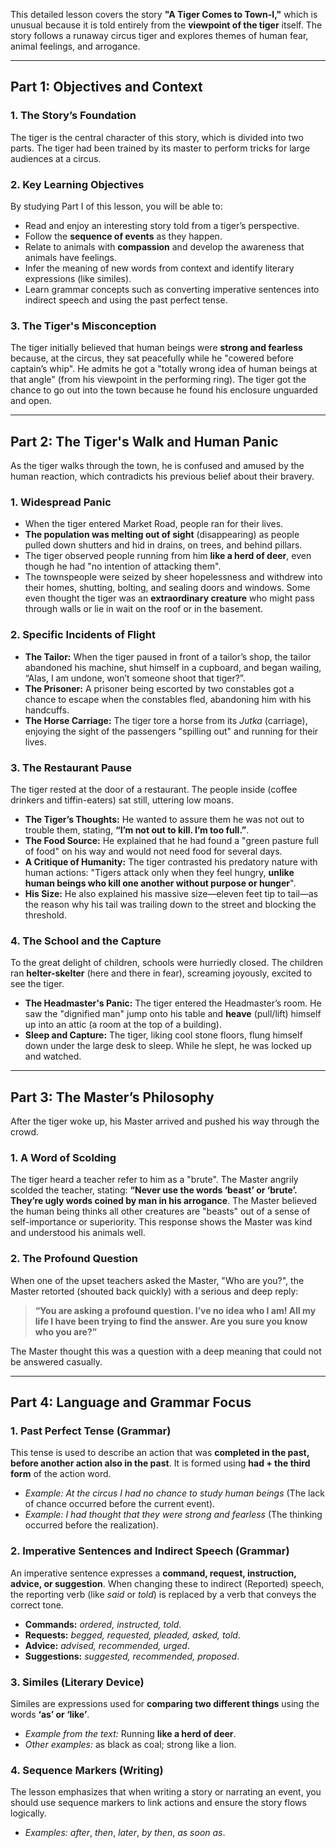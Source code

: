 This detailed lesson covers the story **"A Tiger Comes to Town-I,"** which is unusual because it is told entirely from the **viewpoint of the tiger** itself. The story follows a runaway circus tiger and explores themes of human fear, animal feelings, and arrogance.

***

## Part 1: Objectives and Context

### 1. The Story’s Foundation
The tiger is the central character of this story, which is divided into two parts. The tiger had been trained by its master to perform tricks for large audiences at a circus.

### 2. Key Learning Objectives
By studying Part I of this lesson, you will be able to:
*   Read and enjoy an interesting story told from a tiger’s perspective.
*   Follow the **sequence of events** as they happen.
*   Relate to animals with **compassion** and develop the awareness that animals have feelings.
*   Infer the meaning of new words from context and identify literary expressions (like similes).
*   Learn grammar concepts such as converting imperative sentences into indirect speech and using the past perfect tense.

### 3. The Tiger's Misconception
The tiger initially believed that human beings were **strong and fearless** because, at the circus, they sat peacefully while he "cowered before captain’s whip". He admits he got a "totally wrong idea of human beings at that angle" (from his viewpoint in the performing ring). The tiger got the chance to go out into the town because he found his enclosure unguarded and open.

***

## Part 2: The Tiger's Walk and Human Panic

As the tiger walks through the town, he is confused and amused by the human reaction, which contradicts his previous belief about their bravery.

### 1. Widespread Panic
*   When the tiger entered Market Road, people ran for their lives.
*   **The population was melting out of sight** (disappearing) as people pulled down shutters and hid in drains, on trees, and behind pillars.
*   The tiger observed people running from him **like a herd of deer**, even though he had "no intention of attacking them".
*   The townspeople were seized by sheer hopelessness and withdrew into their homes, shutting, bolting, and sealing doors and windows. Some even thought the tiger was an **extraordinary creature** who might pass through walls or lie in wait on the roof or in the basement.

### 2. Specific Incidents of Flight
*   **The Tailor:** When the tiger paused in front of a tailor’s shop, the tailor abandoned his machine, shut himself in a cupboard, and began wailing, “Alas, I am undone, won’t someone shoot that tiger?”.
*   **The Prisoner:** A prisoner being escorted by two constables got a chance to escape when the constables fled, abandoning him with his handcuffs.
*   **The Horse Carriage:** The tiger tore a horse from its *Jutka* (carriage), enjoying the sight of the passengers "spilling out" and running for their lives.

### 3. The Restaurant Pause
The tiger rested at the door of a restaurant. The people inside (coffee drinkers and tiffin-eaters) sat still, uttering low moans.

*   **The Tiger’s Thoughts:** He wanted to assure them he was not out to trouble them, stating, **“I’m not out to kill. I’m too full.”**.
*   **The Food Source:** He explained that he had found a "green pasture full of food" on his way and would not need food for several days.
*   **A Critique of Humanity:** The tiger contrasted his predatory nature with human actions: "Tigers attack only when they feel hungry, **unlike human beings who kill one another without purpose or hunger**".
*   **His Size:** He also explained his massive size—eleven feet tip to tail—as the reason why his tail was trailing down to the street and blocking the threshold.

### 4. The School and the Capture
To the great delight of children, schools were hurriedly closed. The children ran **helter-skelter** (here and there in fear), screaming joyously, excited to see the tiger.

*   **The Headmaster's Panic:** The tiger entered the Headmaster’s room. He saw the "dignified man" jump onto his table and **heave** (pull/lift) himself up into an attic (a room at the top of a building).
*   **Sleep and Capture:** The tiger, liking cool stone floors, flung himself down under the large desk to sleep. While he slept, he was locked up and watched.

***

## Part 3: The Master’s Philosophy

After the tiger woke up, his Master arrived and pushed his way through the crowd.

### 1. A Word of Scolding
The tiger heard a teacher refer to him as a "brute". The Master angrily scolded the teacher, stating: **“Never use the words ‘beast’ or ‘brute’. They’re ugly words coined by man in his arrogance**. The Master believed the human being thinks all other creatures are "beasts" out of a sense of self-importance or superiority. This response shows the Master was kind and understood his animals well.

### 2. The Profound Question
When one of the upset teachers asked the Master, "Who are you?", the Master retorted (shouted back quickly) with a serious and deep reply:

> **“You are asking a profound question. I’ve no idea who I am! All my life I have been trying to find the answer. Are you sure you know who you are?”**

The Master thought this was a question with a deep meaning that could not be answered casually.

***

## Part 4: Language and Grammar Focus

### 1. Past Perfect Tense (Grammar)
This tense is used to describe an action that was **completed in the past, before another action also in the past**. It is formed using **had + the third form** of the action word.
*   *Example:* *At the circus I had no chance to study human beings* (The lack of chance occurred before the current event).
*   *Example:* *I had thought that they were strong and fearless* (The thinking occurred before the realization).

### 2. Imperative Sentences and Indirect Speech (Grammar)
An imperative sentence expresses a **command, request, instruction, advice, or suggestion**.
When changing these to indirect (Reported) speech, the reporting verb (like *said* or *told*) is replaced by a verb that conveys the correct tone.
*   **Commands:** *ordered, instructed, told*.
*   **Requests:** *begged, requested, pleaded, asked, told*.
*   **Advice:** *advised, recommended, urged*.
*   **Suggestions:** *suggested, recommended, proposed*.

### 3. Similes (Literary Device)
Similes are expressions used for **comparing two different things** using the words **‘as’ or ‘like’**.
*   *Example from the text:* Running **like a herd of deer**.
*   *Other examples:* as black as coal; strong like a lion.

### 4. Sequence Markers (Writing)
The lesson emphasizes that when writing a story or narrating an event, you should use sequence markers to link actions and ensure the story flows logically.
*   *Examples:* *after*, *then*, *later*, *by then*, *as soon as*.